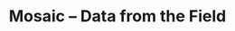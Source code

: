 ---
title: Mosaic – Data from the Field
builder: true
type: coming-soon

# Content section
sections:
  - headerSection
  - servicesSection
  - subscribeSection
  - contactSection
  - mapSection

# Background effect
mosaicEffect: 
  enable: true
  side: 17
  shine: 2
  baseTime: 40
  addedTime: 10
  backgroundColor: "rgba(29,60,63,0.9)"
  strokeColor: "rgb(28,29,35)"
  color1: "rgba(121,189,224,0.90)"
  color2: "rgba(225,235,245,0.90)"
  color3: "rgba(255,255,255,0.90)"

---